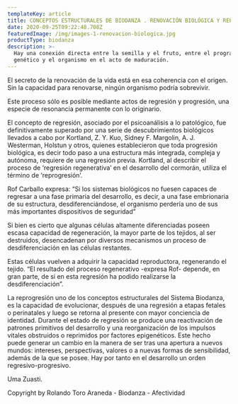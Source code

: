 ```yaml
---
templateKey: article
title: CONCEPTOS ESTRUCTURALES DE BIODANZA . RENOVACIÓN BIOLÓGICA Y REPROGRESIÓN.
date: 2020-09-25T09:22:48.708Z
featuredImage: /img/images-1-renovacion-biologica.jpg
productType: biodanza
description: >-
  Hay una conexión directa entre la semilla y el fruto, entre el programa
  genético y el organismo en el acto de maduración.
---
```

El secreto de la renovación de la vida está en esa coherencia con el origen. Sin la capacidad para renovarse, ningún organismo podría sobrevivir. 

Este proceso sólo es posible mediante actos de regresión y progresión, una especie de resonancia permanente con lo originario.

El concepto de regresión, asociado por el psicoanálisis a lo patológico, fue definitivamente superado por una serie de descubrimientos biológicos llevados a cabo por Kortland, Z. Y. Kuo, Sidney F. Margolin, A. J. Westerman, Holstun y otros, quienes establecieron que toda progresión biológica, es decir todo paso a una estructura más integrada, compleja y autónoma, requiere de una regresión previa. Kortland, al describir el proceso de ‘regresión  regenerativa’ en el desarrollo del cormorán, utiliza el término de ‘reprogresión’.

Rof Carballo expresa: “Si los sistemas biológicos no fuesen capaces de regresar a una fase primaria del desarrollo, es decir, a una fase embrionaria de su estructura, desdiferenciándose, el organismo perdería uno de sus más importantes dispositivos de seguridad” 

Si bien es cierto que algunas células altamente diferenciadas poseen escasa capacidad de regeneración, la mayor parte de los tejidos, al ser destruidos, desencadenan por diversos mecanismos un proceso de desdiferenciación en las células restantes.

Estas células vuelven a adquirir la capacidad reproductora, regenerando el tejido. “El resultado del proceso regenerativo -expresa Rof- depende, en gran parte, de si en esta regresión ha podido realizarse la desdiferenciación”. 

La reprogresión uno de los conceptos estructurales del Sistema Biodanza, es la capacidad de evolucionar, después de una regresión a etapas fetales o perinatales y luego se retorna al presente con mayor conciencia de identidad. Durante el estado de regresión se produce una reactivación de patrones primitivos del desarrollo y  una reorganización de los impulsos vitales obstruidos o reprimidos por factores epigenéticos. Este hecho puede generar un cambio en la manera de ser tras una apertura a nuevos mundos: intereses, perspectivas, valores o a nuevas formas de sensibilidad, además de la que se posee. Hay por tanto en el desarrollo un orden regresivo-progresivo.



Uma Zuasti.



Copyright by Rolando Toro Araneda - Biodanza - Afectividad
